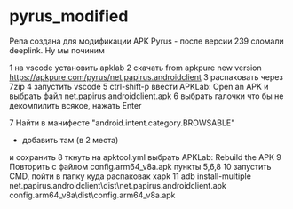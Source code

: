 # pyrus_modified

Репа создана для модификации APK Pyrus - после версии 239 сломали deeplink. Ну мы починим 

1 на vscode установить apklab
2 скачать from apkpure new version  https://apkpure.com/pyrus/net.papirus.androidclient
3 распаковать через 7zip
4 запустить vscode
5 ctrl-shift-p ввести APKLab: Open an APK и выбрать файл net.papirus.androidclient.apk
6 выбрать галочки что бы не декомпилить всякое, нажать Enter

7 Найти в манифесте "android.intent.category.BROWSABLE"
+ добавить там (в 2 места)
<data android:host="*.pyrus.com"/>

и сохранить
8 ткнуть на apktool.yml выбрать APKLab: Rebuild the APK
9 Повторить с файлом config.arm64_v8a.apk пункты 5,6,8
10 запустить CMD, пойти в папку куда распаковак xapk
11 adb install-multiple net.papirus.androidclient\dist\net.papirus.androidclient.apk  config.arm64_v8a\dist\config.arm64_v8a.apk


